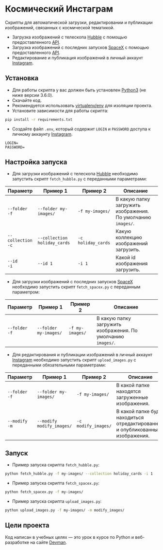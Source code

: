 # Космический Инстаграм

Скрипты для автоматической загрузки, редактировании и публикации изображений, связанных с космической тематикой.

- Загрузка изображений с телескопа [Hubble](https://ru.wikipedia.org/wiki/%D0%A5%D0%B0%D0%B1%D0%B1%D0%BB_(%D1%82%D0%B5%D0%BB%D0%B5%D1%81%D0%BA%D0%BE%D0%BF)) с помощью предоставленного [API](http://hubblesite.org/api/documentation).
- Загрузка изображений с последних запусков [SpaceX](https://ru.wikipedia.org/wiki/SpaceX) с помощью предоставленного [API](https://documenter.getpostman.com/view/2025350/RWaEzAiG#bc65ba60-decf-4289-bb04-4ca9df01b9c1).
- Редактирование и публикация изображений в личный аккаунт [Instagram](https://www.instagram.com/).

## Установка

- Для работы скрипта у вас должен быть установлен [Python3](https://www.python.org/downloads/) (не ниже версии 3.6.0).
- Скачайте код.
- Рекомендуется использовать [virtualenv/env](https://docs.python.org/3/library/venv.html) для изоляции проекта.
- Установите зависимости для работы скрипта:

```bash
pip install -r requirements.txt
```
- Создайте файл `.env`, который содержит `LOGIN` и `PASSWORD` доступа к личному аккаунту [Instagram](https://www.instagram.com/).

```
LOGIN=
PASSWORD=
```

## Настройка запуска

- Для загрузки изображений с телескопа [Hubble](https://ru.wikipedia.org/wiki/%D0%A5%D0%B0%D0%B1%D0%B1%D0%BB_(%D1%82%D0%B5%D0%BB%D0%B5%D1%81%D0%BA%D0%BE%D0%BF)) необходимо запустить скрипт `fetch_hubble.py` с переданными параметрами:

Параметр | Пример 1 | Пример 2 | Описание 
-------- | -------- | -------- | ------
`--folder`<br>`-f` | `--folder my-images/`| `-f my-images/` | В какую папку загружить изображения.<br>По умолчанию `images/`.
`--collection`<br>`-c`| `--collection holiday_cards` | `-c holiday_cards` | Какую коллекцию изображений загрузить.
`--id`<br>`-i`| `--id 1` | `-i 1` | Какой id изображения загрузить.

- Для загрузки изображений с последних запусков [SpaceX](https://ru.wikipedia.org/wiki/SpaceX) необходимо запустить скрипт `fetch_spacex.py` с переданным параметром:

Параметр | Пример 1 | Пример 2 | Описание 
-------- | -------- | -------- | ------
`--folder`<br>`-f` | `--folder my-images/`| `-f my-images/` | В какую папку загружить изображения. По умолчанию<br>`images/`.

- Для редактирования и публикации изображений в личный аккаунт [Instagram](https://www.instagram.com/) необходимо запустить скрипт `upload_images.py` с переданными обязательными параметрами:

Параметр | Пример 1 | Пример 2 | Описание 
-------- | -------- | -------- | ------
`--folder`<br>`-f` | `--folder my-images/`| `-f my-images/` | В какой папке находятся загруженные изображения.
`--modify`<br>`-m`| `--modify modify_images/` | `-c modify_images/` | В какой папке будут находиться<br>отредактированные и опубликованные<br>изображения.


## Запуск

- Пример запуска скрипта `fetch_hubble.py`:
```bash
python fetch_hubble.py -f my-images/ --collection holiday_cards -i 1
```

- Пример запуска скрипта `fetch_spacex.py`:
```bash
python fetch_spacex.py -f my-images/
```

- Пример запуска скрипта `upload_images.py`:
```bash
python upload_images.py -f my-images/ -m modify_images/
```

## Цели проекта

Код написан в учебных целях — это урок в курсе по Python и веб-разработке на сайте [Devman](https://dvmn.org).